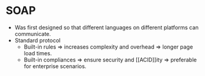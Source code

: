 # SOAP

- Was first designed so that different languages on different platforms can communicate.
- Standard protocol
  - Built-in rules => increases complexity and overhead => longer page load times.
  - Built-in compliances => ensure security and [[ACID]]ity => preferable for enterprise scenarios.
